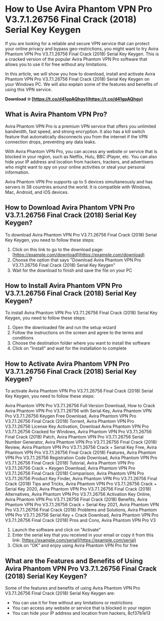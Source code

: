 # How to Use Avira Phantom VPN Pro V3.7.1.26756 Final Crack (2018) Serial Key Keygen
 
If you are looking for a reliable and secure VPN service that can protect your online privacy and bypass geo-restrictions, you might want to try Avira Phantom VPN Pro V3.7.1.26756 Final Crack (2018) Serial Key Keygen. This is a cracked version of the popular Avira Phantom VPN Pro software that allows you to use it for free without any limitations.
 
In this article, we will show you how to download, install and activate Avira Phantom VPN Pro V3.7.1.26756 Final Crack (2018) Serial Key Keygen on your Windows PC. We will also explain some of the features and benefits of using this VPN service.
 
**Download ✫ [https://t.co/d41gpAQhgy](https://t.co/d41gpAQhgy)**


 
## What is Avira Phantom VPN Pro?
 
Avira Phantom VPN Pro is a premium VPN service that offers you unlimited bandwidth, fast speed, and strong encryption. It also has a kill switch feature that automatically disconnects you from the internet if the VPN connection drops, preventing any data leaks.
 
With Avira Phantom VPN Pro, you can access any website or service that is blocked in your region, such as Netflix, Hulu, BBC iPlayer, etc. You can also hide your IP address and location from hackers, trackers, and advertisers who might want to spy on your online activities or steal your personal information.
 
Avira Phantom VPN Pro supports up to 5 devices simultaneously and has servers in 38 countries around the world. It is compatible with Windows, Mac, Android, and iOS devices.
 
## How to Download Avira Phantom VPN Pro V3.7.1.26756 Final Crack (2018) Serial Key Keygen?
 
To download Avira Phantom VPN Pro V3.7.1.26756 Final Crack (2018) Serial Key Keygen, you need to follow these steps:
 
1. Click on this link to go to the download page: [https://example.com/download](https://example.com/download)
2. Choose the option that says "Download Avira Phantom VPN Pro V3.7.1.26756 Final Crack (2018) Serial Key Keygen"
3. Wait for the download to finish and save the file on your PC

## How to Install Avira Phantom VPN Pro V3.7.1.26756 Final Crack (2018) Serial Key Keygen?
 
To install Avira Phantom VPN Pro V3.7.1.26756 Final Crack (2018) Serial Key Keygen, you need to follow these steps:

1. Open the downloaded file and run the setup wizard
2. Follow the instructions on the screen and agree to the terms and conditions
3. Choose the destination folder where you want to install the software
4. Click on "Install" and wait for the installation to complete

## How to Activate Avira Phantom VPN Pro V3.7.1.26756 Final Crack (2018) Serial Key Keygen?
 
To activate Avira Phantom VPN Pro V3.7.1.26756 Final Crack (2018) Serial Key Keygen, you need to follow these steps:
 
Avira Phantom VPN Pro V3.7.1.26756 Full Version Download,  How to Crack Avira Phantom VPN Pro V3.7.1.26756 with Serial Key,  Avira Phantom VPN Pro V3.7.1.26756 Keygen Free Download,  Avira Phantom VPN Pro V3.7.1.26756 Final Crack (2018) Torrent,  Avira Phantom VPN Pro V3.7.1.26756 License Key Activation,  Download Avira Phantom VPN Pro V3.7.1.26756 Cracked for Windows,  Avira Phantom VPN Pro V3.7.1.26756 Final Crack (2018) Patch,  Avira Phantom VPN Pro V3.7.1.26756 Serial Number Generator,  Avira Phantom VPN Pro V3.7.1.26756 Final Crack (2018) Review,  Avira Phantom VPN Pro V3.7.1.26756 Crack + Serial Key Free,  Avira Phantom VPN Pro V3.7.1.26756 Final Crack (2018) Features,  Avira Phantom VPN Pro V3.7.1.26756 Registration Code Download,  Avira Phantom VPN Pro V3.7.1.26756 Final Crack (2018) Tutorial,  Avira Phantom VPN Pro V3.7.1.26756 Crack + Keygen Download,  Avira Phantom VPN Pro V3.7.1.26756 Final Crack (2018) Comparison,  Avira Phantom VPN Pro V3.7.1.26756 Product Key Finder,  Avira Phantom VPN Pro V3.7.1.26756 Final Crack (2018) Tips and Tricks,  Avira Phantom VPN Pro V3.7.1.26756 Crack + Serial Key 2020,  Avira Phantom VPN Pro V3.7.1.26756 Final Crack (2018) Alternatives,  Avira Phantom VPN Pro V3.7.1.26756 Activation Key Online,  Avira Phantom VPN Pro V3.7.1.26756 Final Crack (2018) Benefits,  Avira Phantom VPN Pro V3.7.1.26756 Crack + Serial Key 2021,  Avira Phantom VPN Pro V3.7.1.26756 Final Crack (2018) Problems and Solutions,  Avira Phantom VPN Pro V3.7.1.26756 Serial Key + Crack Download,  Avira Phantom VPN Pro V3.7.1.26756 Final Crack (2018) Pros and Cons,  Avira Phantom VPN Pro V3

1. Launch the software and click on "Activate"
2. Enter the serial key that you received in your email or copy it from this link: [https://example.com/serial](https://example.com/serial)
3. Click on "OK" and enjoy using Avira Phantom VPN Pro for free

## What are the Features and Benefits of Using Avira Phantom VPN Pro V3.7.1.26756 Final Crack (2018) Serial Key Keygen?
 
Some of the features and benefits of using Avira Phantom VPN Pro V3.7.1.26756 Final Crack (2018) Serial Key Keygen are:

- You can use it for free without any limitations or restrictions
- You can access any website or service that is blocked in your region
- You can hide your IP address and location from hackers, 8cf37b1e13


